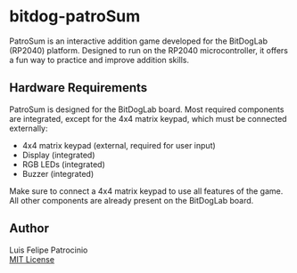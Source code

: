 # bitdog-patroSum

PatroSum is an interactive addition game developed for the BitDogLab (RP2040) platform. Designed to run on the RP2040 microcontroller, it offers a fun way to practice and improve addition skills.

## Hardware Requirements

PatroSum is designed for the BitDogLab board. Most required components are integrated, except for the 4x4 matrix keypad, which must be connected externally:

- 4x4 matrix keypad (external, required for user input)
- Display (integrated)
- RGB LEDs (integrated)
- Buzzer (integrated)

Make sure to connect a 4x4 matrix keypad to use all features of the game. All other components are already present on the BitDogLab board.

## Author

Luis Felipe Patrocinio  
[MIT License](https://github.com/luisfpatrocinio/bitdog-patroLibs/blob/main/LICENSE) 